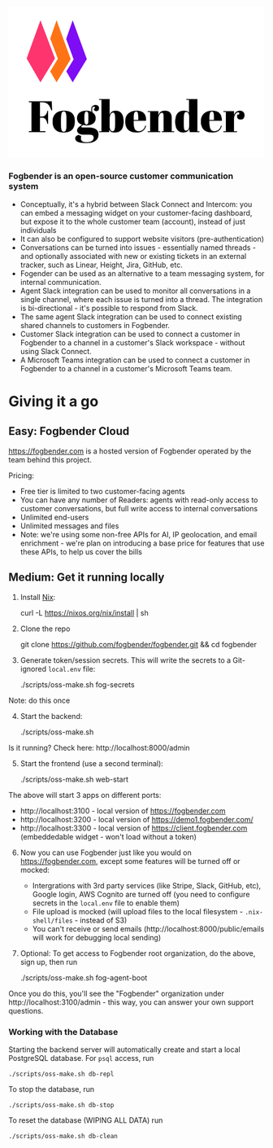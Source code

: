 ![Fogbender log](storefront/src/assets/logomark.svg)

### Fogbender is an open-source customer communication system

- Conceptually, it's a hybrid between Slack Connect and Intercom: you can embed a messaging widget on your customer-facing dashboard, but expose it to the whole customer team (account), instead of just individuals
- It can also be configured to support website visitors (pre-authentication)
- Conversations can be turned into issues - essentially named threads - and optionally associated with new or existing tickets in an external tracker, such as Linear, Height, Jira, GitHub, etc.
- Fogender can be used as an alternative to a team messaging system, for internal communication.
- Agent Slack integration can be used to monitor all conversations in a single channel, where each issue is turned into a thread. The integration is bi-directional - it's possible to respond from Slack.
- The same agent Slack integration can be used to connect existing shared channels to customers in Fogbender.
- Customer Slack integration can be used to connect a customer in Fogbender to a channel in a customer's Slack workspace - without using Slack Connect.
- A Microsoft Teams integration can be used to connect a customer in Fogbender to a channel in a customer's Microsoft Teams team.

# Giving it a go

## Easy: Fogbender Cloud

https://fogbender.com is a hosted version of Fogbender operated by the team behind this project.

Pricing:

- Free tier is limited to two customer-facing agents
- You can have any number of Readers: agents with read-only access to customer conversations, but full write access to internal conversations
- Unlimited end-users
- Unlimited messages and files
- Note: we're using some non-free APIs for AI, IP geolocation, and email enrichment - we're plan on introducing a base price for features that use these APIs, to help us cover the bills

## Medium: Get it running locally

1. Install [Nix](https://nixos.org/nix/download.html):

   curl -L https://nixos.org/nix/install | sh

2. Clone the repo

   git clone https://github.com/fogbender/fogbender.git && cd fogbender

3. Generate token/session secrets. This will write the secrets to a Git-ignored `local.env` file:

   ./scripts/oss-make.sh fog-secrets

Note: do this once

4. Start the backend:

   ./scripts/oss-make.sh

Is it running? Check here: http://localhost:8000/admin

5. Start the frontend (use a second terminal):

   ./scripts/oss-make.sh web-start

The above will start 3 apps on different ports:

- http://localhost:3100 - local version of https://fogbender.com
- http://localhost:3200 - local version of https://demo1.fogbender.com/
- http://localhost:3300 - local version of https://client.fogbender.com (embeddedable widget - won't load without a token)

6. Now you can use Fogbender just like you would on https://fogbender.com, except some features will be turned off or mocked:

   - Intergrations with 3rd party services (like Stripe, Slack, GitHub, etc), Google login, AWS Cognito are turned off (you need to configure secrets in the `local.env` file to enable them)
   - File upload is mocked (will upload files to the local filesystem - `.nix-shell/files` - instead of S3)
   - You can't receive or send emails (http://localhost:8000/public/emails will work for debugging local sending)

7. Optional: To get access to Fogbender root organization, do the above, sign up, then run

   ./scripts/oss-make.sh fog-agent-boot

Once you do this, you'll see the "Fogbender" organization under http://localhost:3100/admin - this way, you can answer your own support questions.

### Working with the Database

Starting the backend server will automatically create and start a local PostgreSQL database. For `psql` access, run

    ./scripts/oss-make.sh db-repl

To stop the database, run

    ./scripts/oss-make.sh db-stop

To reset the database (WIPING ALL DATA) run

    ./scripts/oss-make.sh db-clean
